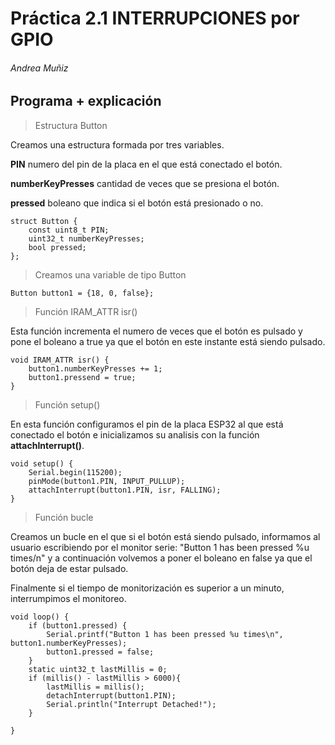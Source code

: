 # Práctica 2.1 INTERRUPCIONES por GPIO
###### Andrea Muñiz
<p></p>

## Programa + explicación

> Estructura Button

Creamos una estructura formada por tres variables. <p></p>
__PIN__ numero del pin de la placa en el que está conectado el botón. <p></p>
__numberKeyPresses__ cantidad de veces que se presiona el botón. <p></p>
__pressed__ boleano que indica si el botón está presionado o no. <p></p>

```
struct Button {
    const uint8_t PIN;
    uint32_t numberKeyPresses;
    bool pressed;
};
```

> Creamos una variable de tipo Button

```
Button button1 = {18, 0, false};
```

> Función IRAM_ATTR isr()

Esta función incrementa el numero de veces que el botón es pulsado y pone el boleano a true ya que el botón en este instante está siendo pulsado.

```
void IRAM_ATTR isr() {
    button1.numberKeyPresses += 1;
    button1.pressend = true;
}
```

> Función setup()

En esta función configuramos el pin de la placa ESP32 al que está conectado el botón e inicializamos su analisis con la función __attachInterrupt()__.

```
void setup() {
    Serial.begin(115200);
    pinMode(button1.PIN, INPUT_PULLUP);
    attachInterrupt(button1.PIN, isr, FALLING);
}
```

> Función bucle

Creamos un bucle en el que si el botón está siendo pulsado, informamos al usuario escribiendo por el monitor serie: "Button 1 has been pressed %u times/n" y a continuación volvemos a poner el boleano en false ya que el botón deja de estar pulsado.<p></p>
Finalmente si el tiempo de monitorización es superior a un minuto, interrumpimos el monitoreo.

```
void loop() {
    if (button1.pressed) {
        Serial.printf("Button 1 has been pressed %u times\n", button1.numberKeyPresses);
        button1.pressed = false;
    }
    static uint32_t lastMillis = 0;
    if (millis() - lastMillis > 6000){
        lastMillis = millis();
        detachInterrupt(button1.PIN);
        Serial.println("Interrupt Detached!");
    }

}
```